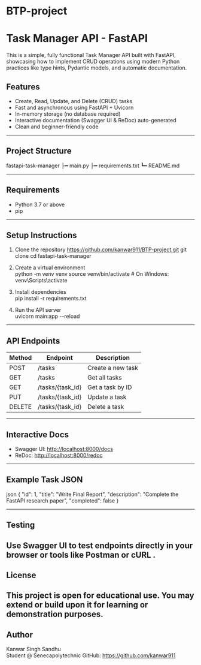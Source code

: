 # BTP-project
# Task Manager API - FastAPI

This is a simple, fully functional Task Manager API built with FastAPI, showcasing how to implement CRUD operations using modern Python practices like type hints, Pydantic models, and automatic documentation.

## Features

- Create, Read, Update, and Delete (CRUD) tasks
- Fast and asynchronous using FastAPI + Uvicorn
- In-memory storage (no database required)
- Interactive documentation (Swagger UI & ReDoc) auto-generated
- Clean and beginner-friendly code

---

## Project Structure

   
 fastapi-task-manager
 ├━ main.py
 ├━ requirements.txt
 ┗━ README.md
   
---

## Requirements

- Python 3.7 or above  
- pip
---
## Setup Instructions

1. Clone the repository https://github.com/kanwar911/BTP-project.git
   git clone 
   cd fastapi-task-manager

2.   Create a virtual environment  
   python -m venv venv
   source venv/bin/activate    # On Windows: venv\Scripts\activate
      
3.   Install dependencies  
   pip install -r requirements.txt

4.   Run the API server  
   uvicorn main:app --reload
---
## API Endpoints
| Method | Endpoint           | Description             |
|--------|--------------------|-------------------------|
| POST   |  /tasks            | Create a new task       |
| GET    |  /tasks            | Get all tasks           |
| GET    |  /tasks/{task_id}  | Get a task by ID        |
| PUT    |  /tasks/{task_id}  | Update a task           |
| DELETE |  /tasks/{task_id}  | Delete a task           |

---

## Interactive Docs
- Swagger UI: [http://localhost:8000/docs](http://localhost:8000/docs)
- ReDoc: [http://localhost:8000/redoc](http://localhost:8000/redoc)
---
## Example Task JSON

   json
{
  "id": 1,
  "title": "Write Final Report",
  "description": "Complete the FastAPI research paper",
  "completed": false
}
   
---

## Testing

Use Swagger UI to test endpoints directly in your browser or tools like   Postman   or   cURL  .
---
## License

This project is open for educational use. You may extend or build upon it for learning or demonstration purposes.
---
## Author
Kanwar Singh Sandhu    
Student @ Senecapolytechnic
GitHub: https://github.com/kanwar911
